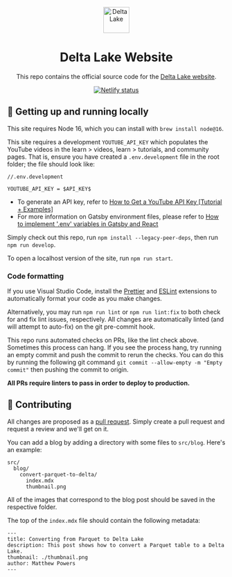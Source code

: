 <p align="center">
  <a href="https://delta.io">
    <img alt="Delta Lake" src="static/images/icon.png" width="60" />
  </a>
</p>
<h1 align="center">Delta Lake Website</h1>

<p align="center">This repo contains the official source code for the <a href="https://delta.io">Delta Lake website</a>.</p>

<p align="center">
  <a href="https://app.netlify.com/sites/delta-io-beta/deploys">
    <img src="https://api.netlify.com/api/v1/badges/5fdc1202-ea78-42d3-b86d-e232c77e1b88/deploy-status" alt="Netlify status">
  </a>
</p>

## :rocket: Getting up and running locally

This site requires Node 16, which you can install with `brew install node@16`.

This site requires a development `YOUTUBE_API_KEY` which populates the YouTube videos in the learn > videos, learn > tutorials, and community pages. That is, ensure you have created a `.env.development` file in the root folder; the file should look like:

```
//.env.development

YOUTUBE_API_KEY = $API_KEY$
```

- To generate an API key, refer to [How to Get a YouTube API Key [Tutorial + Examples]](https://blog.hubspot.com/website/how-to-get-youtube-api-key)
- For more information on Gatsby environment files, please refer to [How to implement '.env' variables in Gatsby and React](https://dev.to/steeeeeph/how-to-implement-env-variables-in-gatsby-and-react-252d)

Simply check out this repo, run `npm install --legacy-peer-deps`, then run `npm run develop`.

To open a localhost version of the site, run `npm run start`.

### Code formatting

If you use Visual Studio Code, install the [Prettier](https://marketplace.visualstudio.com/items?itemName=esbenp.prettier-vscode) and [ESLint](https://marketplace.visualstudio.com/items?itemName=dbaeumer.vscode-eslint) extensions to automatically format your code as you make changes.

Alternatively, you may run `npm run lint` or `npm run lint:fix` to both check for and fix lint issues, respectively. All changes are automatically linted (and will attempt to auto-fix) on the git pre-commit hook.

This repo runs automated checks on PRs, like the lint check above. Sometimes this process can hang. If you see the process hang, try running an empty commit and push the commit to rerun the checks. You can do this by running the following git command `git commit --allow-empty -m "Empty commit"` then pushing the commit to origin.

**All PRs require linters to pass in order to deploy to production.**

## :handshake: Contributing

All changes are proposed as a [pull request](https://github.com/delta-io/website/pulls). Simply create a pull request and request a review and we'll get on it.

You can add a blog by adding a directory with some files to `src/blog`. Here's an example:

```
src/
  blog/
    convert-parquet-to-delta/
      index.mdx
      thumbnail.png
```

All of the images that correspond to the blog post should be saved in the respective folder.

The top of the `index.mdx` file should contain the following metadata:

```
---
title: Converting from Parquet to Delta Lake
description: This post shows how to convert a Parquet table to a Delta Lake.
thumbnail: ./thumbnail.png
author: Matthew Powers
---
```
